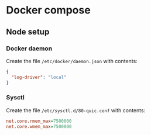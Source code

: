 # Docker compose

## Node setup

### Docker daemon

Create the file `/etc/docker/daemon.json` with contents:

```json
{
  "log-driver": "local"
}
```

### Sysctl

Create the file `/etc/sysctl.d/80-quic.conf` with contents:

```ini
net.core.rmem_max=7500000
net.core.wmem_max=7500000
```
